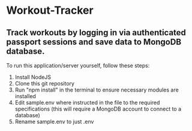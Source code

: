 # Workout-Tracker
## Track workouts by logging in via authenticated passport sessions and save data to MongoDB database.


To run this application/server yourself, follow these steps:
1. Install NodeJS
2. Clone this git repository
3. Run "npm install" in the terminal to ensure necessary modules are installed
4. Edit sample.env where instructed in the file to the required specifications (this will require a MongoDB account to connect to a database)
5. Rename sample.env to just .env